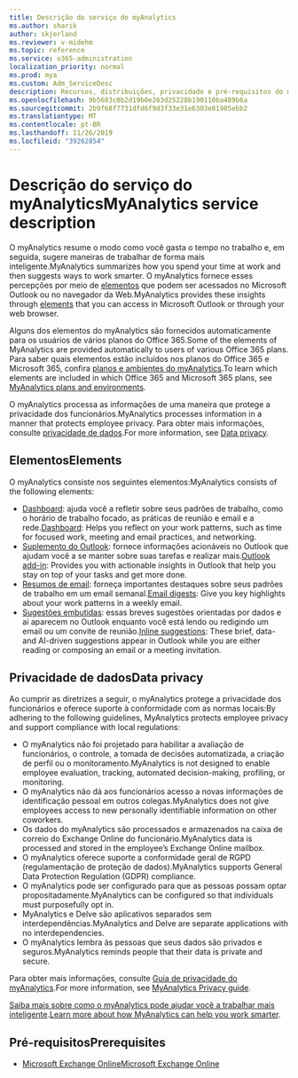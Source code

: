 ```yaml
---
title: Descrição do serviço do myAnalytics
ms.author: sharik
author: skjerland
ms.reviewer: v-midehm
ms.topic: reference
ms.service: o365-administration
localization_priority: normal
ms.prod: mya
ms.custom: Adm_ServiceDesc
description: Recursos, distribuições, privacidade e pré-requisitos do myAnalytics
ms.openlocfilehash: 9b5683c0b2d19b0e263d25228b190110ba489b6a
ms.sourcegitcommit: 2b9f68f7731dfd6f9d3f33e31e6303e81985ebb2
ms.translationtype: MT
ms.contentlocale: pt-BR
ms.lasthandoff: 11/26/2019
ms.locfileid: "39262854"
---
```

# <a name="myanalytics-service-description"></a><span data-ttu-id="9aadb-103">Descrição do serviço do myAnalytics</span><span class="sxs-lookup"><span data-stu-id="9aadb-103">MyAnalytics service description</span></span>

<span data-ttu-id="9aadb-104">O myAnalytics resume o modo como você gasta o tempo no trabalho e, em seguida, sugere maneiras de trabalhar de forma mais inteligente.</span><span class="sxs-lookup"><span data-stu-id="9aadb-104">MyAnalytics summarizes how you spend your time at work and then suggests ways to work smarter.</span></span> <span data-ttu-id="9aadb-105">O myAnalytics fornece esses percepções por meio de [elementos](#elements) que podem ser acessados no Microsoft Outlook ou no navegador da Web.</span><span class="sxs-lookup"><span data-stu-id="9aadb-105">MyAnalytics provides these insights through [elements](#elements) that you can access in Microsoft Outlook or through your web browser.</span></span>

<span data-ttu-id="9aadb-106">Alguns dos elementos do myAnalytics são fornecidos automaticamente para os usuários de vários planos do Office 365.</span><span class="sxs-lookup"><span data-stu-id="9aadb-106">Some of the elements of MyAnalytics are provided automatically to users of various Office 365 plans.</span></span> <span data-ttu-id="9aadb-107">Para saber quais elementos estão incluídos nos planos do Office 365 e Microsoft 365, confira [planos e ambientes do myAnalytics](https://docs.microsoft.com/workplace-analytics/myanalytics/overview/plans-environments).</span><span class="sxs-lookup"><span data-stu-id="9aadb-107">To learn which elements are included in which Office 365 and Microsoft 365 plans, see [MyAnalytics plans and environments](https://docs.microsoft.com/workplace-analytics/myanalytics/overview/plans-environments).</span></span>  

<span data-ttu-id="9aadb-108">O myAnalytics processa as informações de uma maneira que protege a privacidade dos funcionários.</span><span class="sxs-lookup"><span data-stu-id="9aadb-108">MyAnalytics processes information in a manner that protects employee privacy.</span></span> <span data-ttu-id="9aadb-109">Para obter mais informações, consulte [privacidade de dados](#data-privacy).</span><span class="sxs-lookup"><span data-stu-id="9aadb-109">For more information, see [Data privacy](#data-privacy).</span></span>

## <a name="elements"></a><span data-ttu-id="9aadb-110">Elementos</span><span class="sxs-lookup"><span data-stu-id="9aadb-110">Elements</span></span>

<span data-ttu-id="9aadb-111">O myAnalytics consiste nos seguintes elementos:</span><span class="sxs-lookup"><span data-stu-id="9aadb-111">MyAnalytics consists of the following elements:</span></span>

* <span data-ttu-id="9aadb-112">[Dashboard](https://docs.microsoft.com/workplace-analytics/myanalytics/use/dashboard-2): ajuda você a refletir sobre seus padrões de trabalho, como o horário de trabalho focado, as práticas de reunião e email e a rede.</span><span class="sxs-lookup"><span data-stu-id="9aadb-112">[Dashboard](https://docs.microsoft.com/workplace-analytics/myanalytics/use/dashboard-2): Helps you reflect on your work patterns, such as time for focused work, meeting and email practices, and networking.</span></span>
* <span data-ttu-id="9aadb-113">[Suplemento do Outlook](https://docs.microsoft.com/workplace-analytics/myanalytics/use/add-in): fornece informações acionáveis no Outlook que ajudam você a se manter sobre suas tarefas e realizar mais.</span><span class="sxs-lookup"><span data-stu-id="9aadb-113">[Outlook add-in](https://docs.microsoft.com/workplace-analytics/myanalytics/use/add-in): Provides you with actionable insights in Outlook that help you stay on top of your tasks and get more done.</span></span>
* <span data-ttu-id="9aadb-114">[Resumos de email](https://docs.microsoft.com/workplace-analytics/myanalytics/use/email-digest-2): forneça importantes destaques sobre seus padrões de trabalho em um email semanal.</span><span class="sxs-lookup"><span data-stu-id="9aadb-114">[Email digests](https://docs.microsoft.com/workplace-analytics/myanalytics/use/email-digest-2): Give you key highlights about your work patterns in a weekly email.</span></span>
* <span data-ttu-id="9aadb-115">[Sugestões embutidas](https://docs.microsoft.com/workplace-analytics/myanalytics/use/mya-notifications): essas breves sugestões orientadas por dados e ai aparecem no Outlook enquanto você está lendo ou redigindo um email ou um convite de reunião.</span><span class="sxs-lookup"><span data-stu-id="9aadb-115">[Inline suggestions](https://docs.microsoft.com/workplace-analytics/myanalytics/use/mya-notifications): These brief, data- and AI-driven suggestions appear in Outlook while you are either reading or composing an email or a meeting invitation.</span></span>

## <a name="data-privacy"></a><span data-ttu-id="9aadb-116">Privacidade de dados</span><span class="sxs-lookup"><span data-stu-id="9aadb-116">Data privacy</span></span>

<span data-ttu-id="9aadb-117">Ao cumprir as diretrizes a seguir, o myAnalytics protege a privacidade dos funcionários e oferece suporte à conformidade com as normas locais:</span><span class="sxs-lookup"><span data-stu-id="9aadb-117">By adhering to the following guidelines, MyAnalytics protects employee privacy and support compliance with local regulations:</span></span>

* <span data-ttu-id="9aadb-118">O myAnalytics não foi projetado para habilitar a avaliação de funcionários, o controle, a tomada de decisões automatizada, a criação de perfil ou o monitoramento.</span><span class="sxs-lookup"><span data-stu-id="9aadb-118">MyAnalytics is not designed to enable employee evaluation, tracking, automated decision-making, profiling, or monitoring.</span></span>
* <span data-ttu-id="9aadb-119">O myAnalytics não dá aos funcionários acesso a novas informações de identificação pessoal em outros colegas.</span><span class="sxs-lookup"><span data-stu-id="9aadb-119">MyAnalytics does not give employees access to new personally identifiable information on other coworkers.</span></span>
* <span data-ttu-id="9aadb-120">Os dados do myAnalytics são processados e armazenados na caixa de correio do Exchange Online do funcionário.</span><span class="sxs-lookup"><span data-stu-id="9aadb-120">MyAnalytics data is processed and stored in the employee’s Exchange Online mailbox.</span></span>
* <span data-ttu-id="9aadb-121">O myAnalytics oferece suporte a conformidade geral de RGPD (regulamentação de proteção de dados).</span><span class="sxs-lookup"><span data-stu-id="9aadb-121">MyAnalytics supports General Data Protection Regulation (GDPR) compliance.</span></span>
* <span data-ttu-id="9aadb-122">O myAnalytics pode ser configurado para que as pessoas possam optar propositadamente.</span><span class="sxs-lookup"><span data-stu-id="9aadb-122">MyAnalytics can be configured so that individuals must purposefully opt in.</span></span>
* <span data-ttu-id="9aadb-123">MyAnalytics e Delve são aplicativos separados sem interdependências.</span><span class="sxs-lookup"><span data-stu-id="9aadb-123">MyAnalytics and Delve are separate applications with no interdependencies.</span></span>
* <span data-ttu-id="9aadb-124">O myAnalytics lembra às pessoas que seus dados são privados e seguros.</span><span class="sxs-lookup"><span data-stu-id="9aadb-124">MyAnalytics reminds people that their data is private and secure.</span></span>

<span data-ttu-id="9aadb-125">Para obter mais informações, consulte [Guia de privacidade do myAnalytics](https://docs.microsoft.com/workplace-analytics/myanalytics/overview/privacy-guide).</span><span class="sxs-lookup"><span data-stu-id="9aadb-125">For more information, see [MyAnalytics Privacy guide](https://docs.microsoft.com/workplace-analytics/myanalytics/overview/privacy-guide).</span></span>

<span data-ttu-id="9aadb-126">[Saiba mais sobre como o myAnalytics pode ajudar você a trabalhar mais inteligente](https://products.office.com/business/myanalytics-personal-analytics).</span><span class="sxs-lookup"><span data-stu-id="9aadb-126">[Learn more about how MyAnalytics can help you work smarter](https://products.office.com/business/myanalytics-personal-analytics).</span></span>

## <a name="prerequisites"></a><span data-ttu-id="9aadb-127">Pré-requisitos</span><span class="sxs-lookup"><span data-stu-id="9aadb-127">Prerequisites</span></span>

* [<span data-ttu-id="9aadb-128">Microsoft Exchange Online</span><span class="sxs-lookup"><span data-stu-id="9aadb-128">Microsoft Exchange Online</span></span>](https://docs.microsoft.com/office365/servicedescriptions/exchange-online-service-description/exchange-online-service-description)
